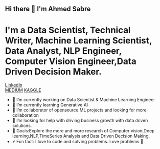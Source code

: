 ## Hi there 👋 I'm Ahmed Sabre 

# I'm a Data Scientist, Technical Writer, Machine Learning Scientist, Data Analyst, NLP Engineer, Computer Vision Engineer,Data Driven Decision Maker.
[LinkedIn](https://www.linkedin.com/in/ahmed-ali-47abbb172/ )  
[MEDIUM](https://medium.com/@ahmadsabry678) 
[KAGGLE](https://www.kaggle.com/ahmadali3)
- 🔭 I’m currently working on Data Scientist & Machine Learning Engineer
- 🌱 I’m currently learning Generative AI
- 👯 I’m collaborator of opensource ML projects and looking for more collaboration
- 🤔 I’m looking for help with driving business growth with data driven solutions.
- 🥅 Goals:Explore the more and more research of Computer vision,Deep learning,NLP,TimeSeries Analysis and Data Driven Decision Making.
- ⚡ Fun fact: I love to code and solving problems. Love problems 💪
